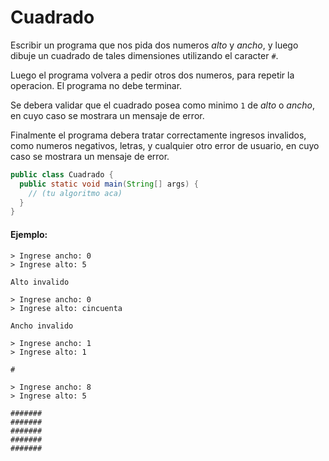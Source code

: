 Cuadrado
========

Escribir un programa que nos pida dos numeros _alto_ y _ancho_, y luego dibuje un cuadrado de tales dimensiones utilizando el caracter `#`.

Luego el programa volvera a pedir otros dos numeros, para repetir la operacion. El programa no debe terminar.

Se debera validar que el cuadrado posea como minimo `1` de _alto_ o _ancho_, en cuyo caso se mostrara un mensaje de error.

Finalmente el programa debera tratar correctamente ingresos invalidos, como numeros negativos, letras, y cualquier otro error de usuario, en cuyo caso se mostrara un mensaje de error.

```java
public class Cuadrado {
  public static void main(String[] args) {
    // (tu algoritmo aca)
  }
}
```

#### Ejemplo:

```
> Ingrese ancho: 0
> Ingrese alto: 5

Alto invalido

> Ingrese ancho: 0
> Ingrese alto: cincuenta

Ancho invalido

> Ingrese ancho: 1
> Ingrese alto: 1

#

> Ingrese ancho: 8
> Ingrese alto: 5

#######
#######
#######
#######
#######

```
